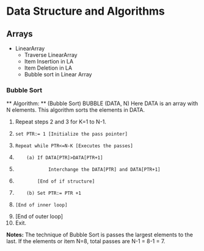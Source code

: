 # Data Structure and Algorithms

## Arrays
- LinearArray
    - Traverse LinearArray
    - Item Insertion in LA
    - Item Deletion in LA
    - Bubble sort in Linear Array
 
### Bubble Sort
** Algorithm: ** (Bubble Sort) BUBBLE (DATA, N)
Here DATA is an array with N elements. This algorithm sorts the elements in DATA.

1. Repeat steps 2 and 3 for K=1 to N-1.
2.     set PTR:= 1 [Initialize the pass pointer]
3.     Repeat while PTR<=N-K [Executes the passes]
4.         (a) If DATA[PTR]>DATA[PTR+1]
5.                 Interchange the DATA[PTR] and DATA[PTR+1]
6.             [End of if structure]
7.         (b) Set PTR:= PTR +1
8.     [End of inner loop]
9. [End of outer loop]
10. Exit.

**Notes:** The technique of Bubble Sort is passes the largest elements to the last.
If the elements or item N=8, total passes are N-1 = 8-1 = 7.
